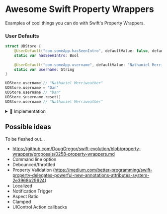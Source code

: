 # Awesome Swift Property Wrappers

Examples of cool things you can do with Swift's Property Wrappers.

### User Defaults
```swift
struct UDStore {
    @UserDefault("com.someApp.hasSeenIntro", defaultValue: false, defaultsStore: UserDefaults())
    static var hasSeenIntro: Bool
    
    @UserDefault("com.someApp.username", defaultValue: "Nathaniel Merriweather")
    static var username: String
}

UDStore.username // "Nathaniel Merriweather"
UDStore.username = "Dan"
UDStore.username // "Dan"
UDStore.$username.reset()
UDStore.username // "Nathaniel Merriweather"
```
<details>
<summary>
    🚀 Implementation
</summary>

```swift
@propertyWrapper
struct UserDefault<T> {
    let key: String
    let defaultValue: T
    let defaultsStore: UserDefaults
    
    init(_ key: String, defaultValue: T, defaultsStore: UserDefaults = .standard) {
        self.key = key
        self.defaultValue = defaultValue
        self.defaultsStore = defaultsStore
    }
    
    var value: T {
        get {
            return self.defaultsStore.object(forKey: key) as? T ?? defaultValue
        }
        set {
            self.defaultsStore.set(newValue, forKey: key)
        }
    }
    
    func reset() {
        self.defaultsStore.set(nil, forKey: key)
    }
}
```
</details>


## Possible ideas

To be fleshed out...

- https://github.com/DougGregor/swift-evolution/blob/property-wrappers/proposals/0258-property-wrappers.md
- Command line option
- Debounced/throttled
- Property Validation (https://medium.com/better-programming/swift-property-delegates-powerful-new-annotations-attributes-system-2e3968b29624)
- Localized
- Notification Trigger
- Aspect Ratio
- Clamped
- UIControl Action callbacks
